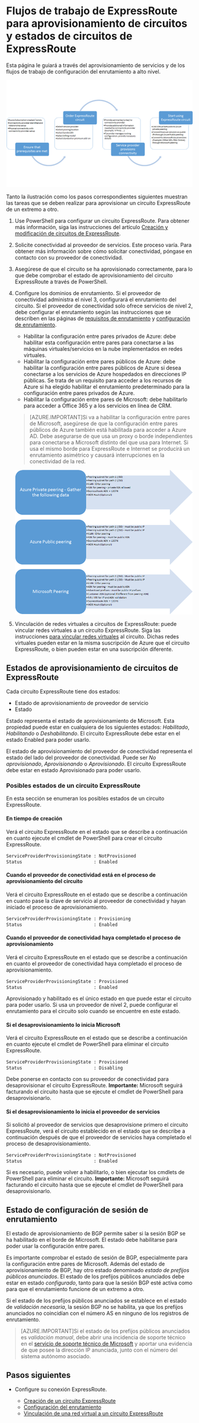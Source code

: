 <properties
   pageTitle="Flujo de trabajo para configurar un circuito ExpressRoute | Microsoft Azure"
   description="Esta página le guiará a través de los flujos de trabajo para configurar el circuito ExpressRoute y las configuraciones entre pares"
   documentationCenter="na"
   services="expressroute"
   authors="cherylmc"
   manager="carolz"
   editor="" />
<tags
   ms.service="expressroute"
   ms.devlang="na"
   ms.topic="article" 
   ms.tgt_pltfrm="na"
   ms.workload="infrastructure-services"
   ms.date="10/12/2015"
   ms.author="cherylmc"/>

# Flujos de trabajo de ExpressRoute para aprovisionamiento de circuitos y estados de circuitos de ExpressRoute
Esta página le guiará a través del aprovisionamiento de servicios y de los flujos de trabajo de configuración del enrutamiento a alto nivel.

![](./media/expressroute-workflows/expressroute-circuit-workflow.png)

Tanto la ilustración como los pasos correspondientes siguientes muestran las tareas que se deben realizar para aprovisionar un circuito ExpressRoute de un extremo a otro.

1. Use PowerShell para configurar un circuito ExpressRoute. Para obtener más información, siga las instrucciones del artículo [Creación y modificación de circuitos de ExpressRoute](expressroute-howto-circuit-classic.md).

2. Solicite conectividad al proveedor de servicios. Este proceso varía. Para obtener más información sobre cómo solicitar conectividad, póngase en contacto con su proveedor de conectividad.

3. Asegúrese de que el circuito se ha aprovisionado correctamente, para lo que debe comprobar el estado de aprovisionamiento del circuito ExpressRoute a través de PowerShell.

4. Configure los dominios de enrutamiento. Si el proveedor de conectividad administra el nivel 3, configurará el enrutamiento del circuito. Si el proveedor de conectividad solo ofrece servicios de nivel 2, debe configurar el enrutamiento según las instrucciones que se describen en las páginas de [requisitos de enrutamiento](expressroute-routing.md) y [configuración de enrutamiento](expressroute-howto-routing-classic.md).

	-  Habilitar la configuración entre pares privados de Azure: debe habilitar esta configuración entre pares para conectarse a las máquinas virtuales/servicios en la nube implementados en redes virtuales.
	-  Habilitar la configuración entre pares públicos de Azure: debe habilitar la configuración entre pares públicos de Azure si desea conectarse a los servicios de Azure hospedados en direcciones IP públicas. Se trata de un requisito para acceder a los recursos de Azure si ha elegido habilitar el enrutamiento predeterminado para la configuración entre pares privados de Azure.
	-  Habilitar la configuración entre pares de Microsoft: debe habilitarlo para acceder a Office 365 y a los servicios en línea de CRM. 
	
	>[AZURE.IMPORTANT]Si va a habilitar la configuración entre pares de Microsoft, asegúrese de que la configuración entre pares públicos de Azure también está habilitada para acceder a Azure AD. Debe asegurarse de que usa un proxy o borde independientes para conectarse a Microsoft distinto del que usa para Internet. Si usa el mismo borde para ExpressRoute e Internet se producirá un enrutamiento asimétrico y causará interrupciones en la conectividad de la red.


	![](./media/expressroute-workflows/expressroute-routing-workflow.png)

5. Vinculación de redes virtuales a circuitos de ExpressRoute: puede vincular redes virtuales a un circuito ExpressRoute. Siga las instrucciones [para vincular redes virtuales](expressroute-howto-linkvnets-classic.md) al circuito. Dichas redes virtuales pueden estar en la misma suscripción de Azure que el circuito ExpressRoute, o bien pueden estar en una suscripción diferente.


## Estados de aprovisionamiento de circuitos de ExpressRoute

Cada circuito ExpressRoute tiene dos estados:

- Estado de aprovisionamiento de proveedor de servicio
- Estado

Estado representa el estado de aprovisionamiento de Microsoft. Esta propiedad puede estar en cualquiera de los siguientes estados: *Habilitado*, *Habilitando* o *Deshabilitando*. El circuito ExpressRoute debe estar en el estado Enabled para poder usarlo.

El estado de aprovisionamiento del proveedor de conectividad representa el estado del lado del proveedor de conectividad. Puede ser *No aprovisionado*, *Aprovisionando* o *Aprovisionado*. El circuito ExpressRoute debe estar en estado Aprovisionado para poder usarlo.

### Posibles estados de un circuito ExpressRoute

En esta sección se enumeran los posibles estados de un circuito ExpressRoute.

#### En tiempo de creación

Verá el circuito ExpressRoute en el estado que se describe a continuación en cuanto ejecute el cmdlet de PowerShell para crear el circuito ExpressRoute.

	ServiceProviderProvisioningState : NotProvisioned
	Status                           : Enabled


#### Cuando el proveedor de conectividad está en el proceso de aprovisionamiento del circuito

Verá el circuito ExpressRoute en el estado que se describe a continuación en cuanto pase la clave de servicio al proveedor de conectividad y hayan iniciado el proceso de aprovisionamiento.

	ServiceProviderProvisioningState : Provisioning
	Status                           : Enabled


#### Cuando el proveedor de conectividad haya completado el proceso de aprovisionamiento

Verá el circuito ExpressRoute en el estado que se describe a continuación en cuanto el proveedor de conectividad haya completado el proceso de aprovisionamiento.

	ServiceProviderProvisioningState : Provisioned
	Status                           : Enabled

Aprovisionado y habilitado es el único estado en que puede estar el circuito para poder usarlo. Si usa un proveedor de nivel 2, puede configurar el enrutamiento para el circuito solo cuando se encuentre en este estado.

#### Si el desaprovisionamiento lo inicia Microsoft

Verá el circuito ExpressRoute en el estado que se describe a continuación en cuanto ejecute el cmdlet de PowerShell para eliminar el circuito ExpressRoute.

	ServiceProviderProvisioningState : Provisioned
	Status                           : Disabling

Debe ponerse en contacto con su proveedor de conectividad para desaprovisionar el circuito ExpressRoute. **Importante:** Microsoft seguirá facturando el circuito hasta que se ejecute el cmdlet de PowerShell para desaprovisionarlo.

#### Si el desaprovisionamiento lo inicia el proveedor de servicios

Si solicitó al proveedor de servicios que desaprovisione primero el circuito ExpressRoute, verá el circuito establecido en el estado que se describe a continuación después de que el proveedor de servicios haya completado el proceso de desaprovisionamiento.


	ServiceProviderProvisioningState : NotProvisioned
	Status                           : Enabled

Si es necesario, puede volver a habilitarlo, o bien ejecutar los cmdlets de PowerShell para eliminar el circuito. **Importante:** Microsoft seguirá facturando el circuito hasta que se ejecute el cmdlet de PowerShell para desaprovisionarlo.


## Estado de configuración de sesión de enrutamiento

El estado de aprovisionamiento de BGP permite saber si la sesión BGP se ha habilitado en el borde de Microsoft. El estado debe habilitarse para poder usar la configuración entre pares.

Es importante comprobar el estado de sesión de BGP, especialmente para la configuración entre pares de Microsoft. Además del estado de aprovisionamiento de BGP, hay otro estado denominado *estado de prefijos públicos anunciados*. El estado de los prefijos públicos anunciados debe estar en estado *configurado*, tanto para que la sesión BGP esté activa como para que el enrutamiento funcione de un extremo a otro.

Si el estado de los prefijos públicos anunciados se establece en el estado de *validación necesaria*, la sesión BGP no se habilita, ya que los prefijos anunciados no coincidían con el número AS en ninguno de los registros de enrutamiento.

>[AZURE.IMPORTANT]Si el estado de los prefijos públicos anunciados es *validación manual*, debe abrir una incidencia de soporte técnico en el [servicio de soporte técnico de Microsoft](https://portal.azure.com/?#blade/Microsoft_Azure_Support/HelpAndSupportBlade) y aportar una evidencia de que posee la dirección IP anunciada, junto con el número del sistema autónomo asociado.


## Pasos siguientes

- Configure su conexión ExpressRoute.

	- [Creación de un circuito ExpressRoute](expressroute-howto-circuit-classic.md)
	- [Configuración del enrutamiento](expressroute-howto-routing-classic.md)
	- [Vinculación de una red virtual a un circuito ExpressRoute](expressroute-howto-linkvnet-classic.md)

<!---HONumber=AcomDC_1217_2015-->